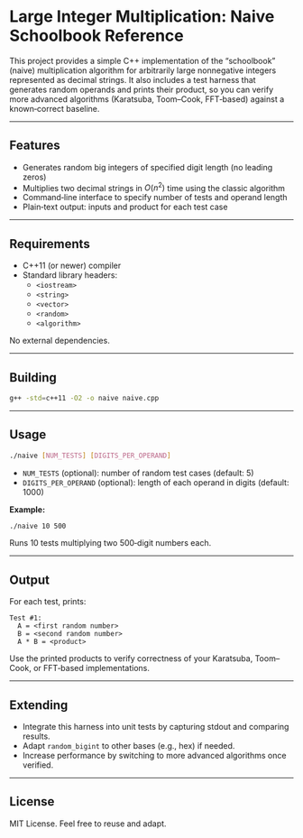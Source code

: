 # Large Integer Multiplication: Naive Schoolbook Reference

This project provides a simple C++ implementation of the “schoolbook” (naive) multiplication algorithm for arbitrarily large nonnegative integers represented as decimal strings. It also includes a test harness that generates random operands and prints their product, so you can verify more advanced algorithms (Karatsuba, Toom–Cook, FFT‑based) against a known‑correct baseline.

---

## Features

- Generates random big integers of specified digit length (no leading zeros)  
- Multiplies two decimal strings in $O(n^2)$ time using the classic algorithm  
- Command‑line interface to specify number of tests and operand length  
- Plain‑text output: inputs and product for each test case  

---

## Requirements

- C++11 (or newer) compiler  
- Standard library headers:
  - `<iostream>`
  - `<string>`
  - `<vector>`
  - `<random>`
  - `<algorithm>`

No external dependencies.

---

## Building

```bash
g++ -std=c++11 -O2 -o naive naive.cpp
```

---

## Usage

```bash
./naive [NUM_TESTS] [DIGITS_PER_OPERAND]
```

- `NUM_TESTS` (optional): number of random test cases (default: 5)  
- `DIGITS_PER_OPERAND` (optional): length of each operand in digits (default: 1000)  

**Example:**

```bash
./naive 10 500
```

Runs 10 tests multiplying two 500‑digit numbers each.

---

## Output

For each test, prints:

```text
Test #1:
  A = <first random number>
  B = <second random number>
  A * B = <product>
```

Use the printed products to verify correctness of your Karatsuba, Toom–Cook, or FFT‑based implementations.

---

## Extending

- Integrate this harness into unit tests by capturing stdout and comparing results.  
- Adapt `random_bigint` to other bases (e.g., hex) if needed.  
- Increase performance by switching to more advanced algorithms once verified.  

---

## License

MIT License. Feel free to reuse and adapt.  
